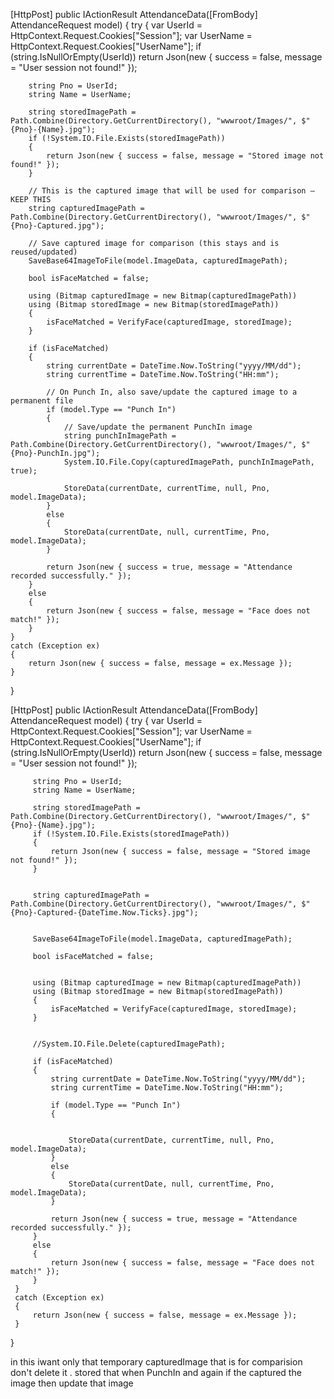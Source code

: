 [HttpPost]
public IActionResult AttendanceData([FromBody] AttendanceRequest model)
{
    try
    {
        var UserId = HttpContext.Request.Cookies["Session"];
        var UserName = HttpContext.Request.Cookies["UserName"];
        if (string.IsNullOrEmpty(UserId))
            return Json(new { success = false, message = "User session not found!" });

        string Pno = UserId;
        string Name = UserName;

        string storedImagePath = Path.Combine(Directory.GetCurrentDirectory(), "wwwroot/Images/", $"{Pno}-{Name}.jpg");
        if (!System.IO.File.Exists(storedImagePath))
        {
            return Json(new { success = false, message = "Stored image not found!" });
        }

        // This is the captured image that will be used for comparison — KEEP THIS
        string capturedImagePath = Path.Combine(Directory.GetCurrentDirectory(), "wwwroot/Images/", $"{Pno}-Captured.jpg");

        // Save captured image for comparison (this stays and is reused/updated)
        SaveBase64ImageToFile(model.ImageData, capturedImagePath);

        bool isFaceMatched = false;

        using (Bitmap capturedImage = new Bitmap(capturedImagePath))
        using (Bitmap storedImage = new Bitmap(storedImagePath))
        {
            isFaceMatched = VerifyFace(capturedImage, storedImage);
        }

        if (isFaceMatched)
        {
            string currentDate = DateTime.Now.ToString("yyyy/MM/dd");
            string currentTime = DateTime.Now.ToString("HH:mm");

            // On Punch In, also save/update the captured image to a permanent file
            if (model.Type == "Punch In")
            {
                // Save/update the permanent PunchIn image
                string punchInImagePath = Path.Combine(Directory.GetCurrentDirectory(), "wwwroot/Images/", $"{Pno}-PunchIn.jpg");
                System.IO.File.Copy(capturedImagePath, punchInImagePath, true);

                StoreData(currentDate, currentTime, null, Pno, model.ImageData);
            }
            else
            {
                StoreData(currentDate, null, currentTime, Pno, model.ImageData);
            }

            return Json(new { success = true, message = "Attendance recorded successfully." });
        }
        else
        {
            return Json(new { success = false, message = "Face does not match!" });
        }
    }
    catch (Exception ex)
    {
        return Json(new { success = false, message = ex.Message });
    }
}

 
 
 
 
[HttpPost]
 public IActionResult AttendanceData([FromBody] AttendanceRequest model)
 {
     try
     {
         var UserId = HttpContext.Request.Cookies["Session"];
         var UserName = HttpContext.Request.Cookies["UserName"];
         if (string.IsNullOrEmpty(UserId))
             return Json(new { success = false, message = "User session not found!" });

         string Pno = UserId;
         string Name = UserName;

         string storedImagePath = Path.Combine(Directory.GetCurrentDirectory(), "wwwroot/Images/", $"{Pno}-{Name}.jpg");
         if (!System.IO.File.Exists(storedImagePath))
         {
             return Json(new { success = false, message = "Stored image not found!" });
         }


         string capturedImagePath = Path.Combine(Directory.GetCurrentDirectory(), "wwwroot/Images/", $"{Pno}-Captured-{DateTime.Now.Ticks}.jpg");


         SaveBase64ImageToFile(model.ImageData, capturedImagePath);

         bool isFaceMatched = false;


         using (Bitmap capturedImage = new Bitmap(capturedImagePath))
         using (Bitmap storedImage = new Bitmap(storedImagePath))
         {
             isFaceMatched = VerifyFace(capturedImage, storedImage);
         }


         //System.IO.File.Delete(capturedImagePath);

         if (isFaceMatched)
         {
             string currentDate = DateTime.Now.ToString("yyyy/MM/dd");
             string currentTime = DateTime.Now.ToString("HH:mm");

             if (model.Type == "Punch In")
             {
                

                 StoreData(currentDate, currentTime, null, Pno, model.ImageData);
             }
             else
             {
                 StoreData(currentDate, null, currentTime, Pno, model.ImageData);
             }

             return Json(new { success = true, message = "Attendance recorded successfully." });
         }
         else
         {
             return Json(new { success = false, message = "Face does not match!" });
         }
     }
     catch (Exception ex)
     {
         return Json(new { success = false, message = ex.Message });
     }
 }


in this iwant only that temporary capturedImage that is for comparision don't delete it . stored that when PunchIn and again if the captured the image then update that image
